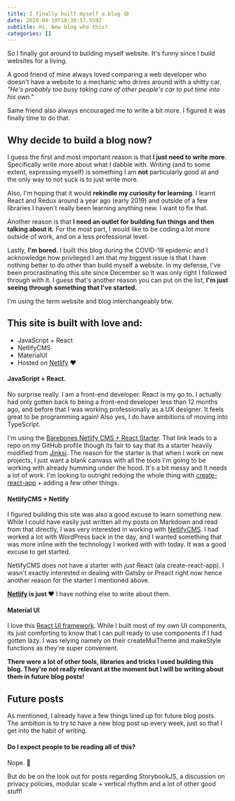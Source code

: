 ```yaml
---
title: I finally built myself a blog 😅
date: 2020-04-10T18:39:57.559Z
subtitle: Hi. New blog who this?
categories: []
---
```

So I finally got around to building myself website. It's funny since I build websites for a living.

A good friend of mine always loved comparing a web developer who doesn't have a website to a mechanic who drives around with a shitty car. *"He's probably too busy taking care of other people's car to put time into his own."* 

Same friend also always encouraged me to write a bit more. I figured it was finally time to do that.



## Why decide to build a blog now?

I guess the first and most important reason is that **I just need to write more**. Specifically write more about what I dabble with. Writing (and to some extent, expressing myself) is something I am **not** particularly good at and the only way to not suck is to just write more. 

Also, I'm hoping that it would **rekindle my curiosity for learning**. I learnt React and Redux around a year ago (early 2019) and outside of a few libraries I haven't really been learning anything new. I want to fix that.

Another reason is that **I need an outlet for building fun things and then talking about it.** For the most part, I would like to be coding a lot more outside of work, and on a less professional level. 

Lastly, **I'm bored.** I built this blog during the COVID-19 epidemic and I acknowledge how privileged I am that my biggest issue is that I have nothing better to do other than build myself a website. In my defense, I've been procrastinating this site since December so It was only right I followed through with it. I guess that's another reason you can put on the list, **I'm just seeing through something that I've started.**

I'm using the term website and blog interchangeably btw.



## This site is built with love and:

* JavaScript + React
* NetlifyCMS
* MaterialUI
* Hosted on [Netlify](https://www.netlify.com/) ❤️

#### **JavaScript + React.**

No surprise really. I am a front-end developer. React is my go to. I actually had only gotten back to being a front-end developer less than 12 months ago, and before that I was working professionally as a UX designer. It feels great to be programming again! Also yes, I do have ambitions of moving into TypeScript.

I'm using the [Barebones Netlify CMS + React Starter](https://github.com/kevinolsson/barebones-netlify-cms-react-starter). That link leads to a repo on my GitHub profile though its fair to say that its a starter heavily modified from [Jinksi](https://github.com/Jinksi/netlify-cms-react-starter). The reason for the starter is that when I work on new projects, I just want a blank canvass with all the tools I'm going to be working with already humming under the hood. It's a bit messy and It needs a lot of work. I'm looking to outright redoing the whole thing with [create-react-app](https://github.com/facebook/create-react-app) + adding a few other things.



#### **NetlifyCMS + Netlify**

I figured building this site was also a good excuse to learn something new. While I could have easily just written all my posts on Markdown and read from that directly, I was very interested in working with [NetlifyCMS](https://www.netlifycms.org/). I had worked a lot with WordPress back in the day, and I wanted something that was more inline with the technology I worked with with today. It was a good excuse to get started.

NetlifyCMS does not have a starter with *just* React (ala create-react-app). I wasn't exactly interested in dealing with Gatsby or Preact right now hence another reason for the starter I mentioned above.

**[Netlify](https://www.netlify.com/) is just ❤️** I have nothing else to write about them.



#### **Material UI**

I love this [React UI framework](https://material-ui.com/). While I built most of my own UI components, its just comforting to know that I can pull ready to use components if I had gotten lazy. I was relying namely on their createMuiTheme and makeStyle functions as they're super convenient.

**There were a lot of other tools, libraries and tricks I used building this blog. They're not really relevant at the moment but I will be writing about them in future blog posts!**



## Future posts

As mentioned, I already have a few things lined up for future blog posts. The ambition is to try to have a new blog post up every week, just so that I get into the habit of writing.

#### Do I expect people to be reading all of this?

Nope. 💩

But do be on the look out for posts regarding StorybookJS, a discussion on privacy policies, modular scale + vertical rhythm and a lot of other good stuff!